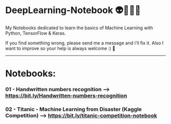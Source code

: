 # DeepLearning-Notebook 👽🧠🦾🌠
My Notebooks dedicated to learn the basics of Machine Learning with Python, TensorFlow &amp; Keras.

If you find something wrong, please send me a message and i'll fix it. Also I want to improve so your help is always welcome :) 🤗

---
# Notebooks:
### 01 - Handwritten numbers recognition --> https://bit.ly/Handwritten-numbers-recognition
### 02 - Titanic - Machine Learning from Disaster (Kaggle Competition) --> https://bit.ly/titanic-competition-notebook
